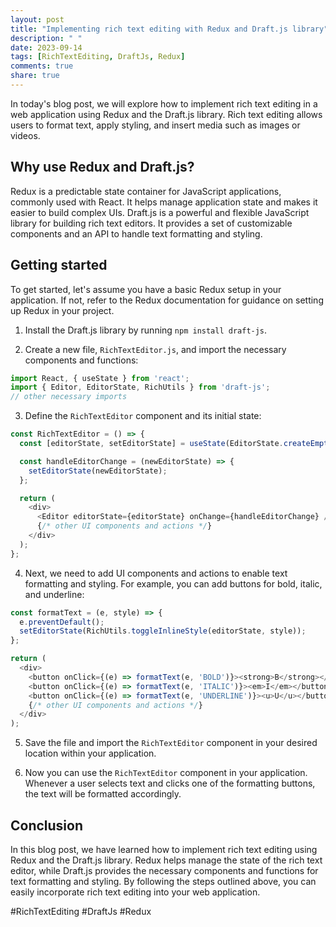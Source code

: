 ```yaml
---
layout: post
title: "Implementing rich text editing with Redux and Draft.js library"
description: " "
date: 2023-09-14
tags: [RichTextEditing, DraftJs, Redux]
comments: true
share: true
---
```


In today's blog post, we will explore how to implement rich text editing in a web application using Redux and the Draft.js library. Rich text editing allows users to format text, apply styling, and insert media such as images or videos.

## Why use Redux and Draft.js?

Redux is a predictable state container for JavaScript applications, commonly used with React. It helps manage application state and makes it easier to build complex UIs. Draft.js is a powerful and flexible JavaScript library for building rich text editors. It provides a set of customizable components and an API to handle text formatting and styling.

## Getting started

To get started, let's assume you have a basic Redux setup in your application. If not, refer to the Redux documentation for guidance on setting up Redux in your project.

1. Install the Draft.js library by running `npm install draft-js`.

2. Create a new file, `RichTextEditor.js`, and import the necessary components and functions:

```javascript
import React, { useState } from 'react';
import { Editor, EditorState, RichUtils } from 'draft-js';
// other necessary imports
```

3. Define the `RichTextEditor` component and its initial state:

```javascript
const RichTextEditor = () => {
  const [editorState, setEditorState] = useState(EditorState.createEmpty());

  const handleEditorChange = (newEditorState) => {
    setEditorState(newEditorState);
  };

  return (
    <div>
      <Editor editorState={editorState} onChange={handleEditorChange} />
      {/* other UI components and actions */}
    </div>
  );
};
```

4. Next, we need to add UI components and actions to enable text formatting and styling. For example, you can add buttons for bold, italic, and underline:

```javascript
const formatText = (e, style) => {
  e.preventDefault();
  setEditorState(RichUtils.toggleInlineStyle(editorState, style));
};

return (
  <div>
    <button onClick={(e) => formatText(e, 'BOLD')}><strong>B</strong></button>
    <button onClick={(e) => formatText(e, 'ITALIC')}><em>I</em></button>
    <button onClick={(e) => formatText(e, 'UNDERLINE')}><u>U</u></button>
    {/* other UI components and actions */}
  </div>
);
```

5. Save the file and import the `RichTextEditor` component in your desired location within your application.

6. Now you can use the `RichTextEditor` component in your application. Whenever a user selects text and clicks one of the formatting buttons, the text will be formatted accordingly.

## Conclusion

In this blog post, we have learned how to implement rich text editing using Redux and the Draft.js library. Redux helps manage the state of the rich text editor, while Draft.js provides the necessary components and functions for text formatting and styling. By following the steps outlined above, you can easily incorporate rich text editing into your web application.

#RichTextEditing #DraftJs #Redux